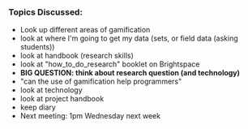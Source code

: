
### Topics Discussed:

- Look up different areas of gamification
- look at where I'm going to get my data (sets, or field data (asking students))
- look at handbook (research skills)
- look at "how_to_do_research" booklet on Brightspace
- **BIG QUESTION: think about research question (and technology)**
- "can the use of gamification help programmers"
- look at technology
- look at project handbook
- keep diary
- Next meeting: 1pm Wednesday next week

### 